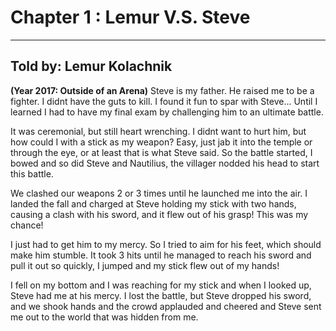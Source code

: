 # Chapter 1 : Lemur V.S. Steve
---
## Told by: Lemur Kolachnik
**(Year 2017: Outside of an Arena)**
Steve is my father. He raised me to be a fighter. I didnt have the guts to kill. I found it fun to spar with Steve... Until I learned I had to have my final exam by challenging him to an ultimate battle.

It was ceremonial, but still heart wrenching. I didnt want to hurt him, but how could I with a stick as my weapon? Easy, just jab it into the temple or through the eye, or at least that is what Steve said. So the battle started, I bowed and so did Steve and Nautilius, the villager nodded his head to start this battle.

We clashed our weapons 2 or 3 times until he launched me into the air. I landed the fall and charged at Steve holding my stick with two hands, causing a clash with his sword, and it flew out of his grasp! This was my chance!

I just had to get him to my mercy. So I tried to aim for his feet, which should make him stumble. It took 3 hits until he managed to reach his sword and pull it out so quickly, I jumped and my stick flew out of my hands!

I fell on my bottom and I was reaching for my stick and when I looked up, Steve had me at his mercy.  I lost the battle, but Steve dropped his sword, and we shook hands and the crowd applauded and cheered and Steve sent me out to the world that was hidden from me.
